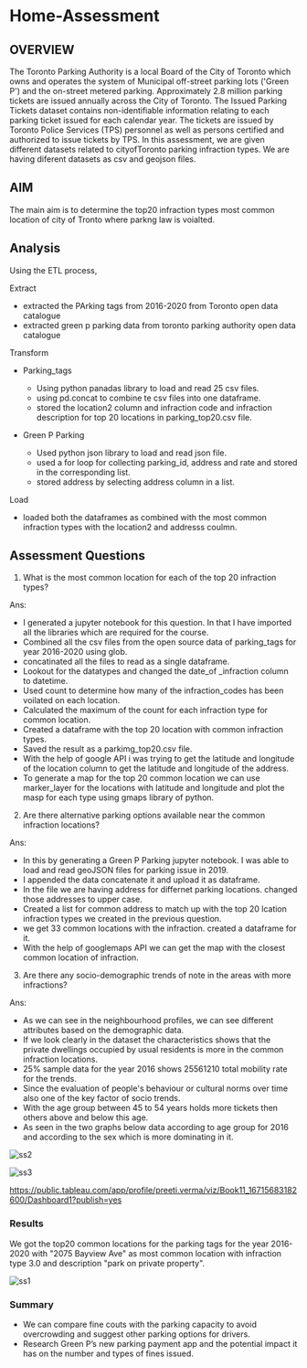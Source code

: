 # Home-Assessment
## OVERVIEW
The Toronto Parking Authority is a local Board of the City of Toronto which owns and operates the system of Municipal off-street parking lots ('Green P') and the on-street metered parking. Approximately 2.8 million parking tickets are issued annually across the City of Toronto. The Issued Parking Tickets dataset contains non-identifiable information relating to each parking ticket issued for each calendar year. The tickets are issued by Toronto Police Services (TPS) personnel as well as persons certified and authorized to issue tickets by TPS.
In this assessment, we are given different datasets related to cityofToronto parking infraction types. We are having diferent datasets as csv and geojson files.

## AIM
 The main aim is to determine the top20 infraction types most common location of city of Tronto where parkng law is voialted.
## Analysis
Using the ETL process,

Extract
 * extracted the PArking tags from 2016-2020 from Toronto open data catalogue
 * extracted green p parking data from toronto parking authority open data catalogue

Transform
 * Parking_tags

   * Using python panadas library to load and read  25 csv files.
   * using pd.concat to combine te csv files into one dataframe.
   * stored the location2 column and infraction code and infraction description for top 20 locations in        parking_top20.csv file.

 * Green P Parking
   * Used python json library to load and read json file.
   * used a for loop for collecting parking_id, address and rate and stored in the corresponding list.
   * stored address by selecting address column in a list.

Load
 * loaded both the dataframes as combined with the most common infraction types with the location2 and addresss coulmn.


## Assessment Questions
1. 	What is the most common location for each of the top 20 infraction types?

Ans: 
* I generated a jupyter notebook for this question. In that I have imported all the libraries which are required for the course.
* Combined all the csv files from the open source data of parking_tags for year 2016-2020 using glob.
* concatinated all the files to read as a single dataframe.
* Lookout for the datatypes and changed the date_of _infraction column to datetime.
* Used count to determine how many of the infraction_codes has been voilated on each location.
* Calculated the maximum of the count for each infraction type for common location.
*  Created a dataframe with the top 20 location with common infraction types.
* Saved the result as a parkimg_top20.csv file.
* With the help of google API i was trying to get the latitude and longitude of the location column to get the latitude and longitude of the address.
* To generate a map for the top 20 common location we can use marker_layer for the locations with latitude and longitude and plot the masp for each type using gmaps library of python.
                       
                     

2.	Are there alternative parking options available near the common infraction locations?

Ans:
 * In this by generating a Green P Parking jupyter notebook. I was able to load and read geoJSON files for parking issue in 2019.
 * I appended the data concatenate it and upload it as dataframe.
 * In the file we are having address for differnet parking locations. changed those addresses to upper case.
 * Created a list for common address to match up with the top 20 lcation infraction types we created in the previous question. 
 * we get 33 common locations with the infraction. created a dataframe for it.
 * With the help of googlemaps API we can get the map with the closest common location of infraction. 

3.	Are there any socio-demographic trends of note in the areas with more infractions?

Ans:
 * As we can see in the neighbourhood profiles, we can see different attributes based on the demographic data.
 * If we look clearly in the dataset the characteristics shows that the private dwellings occupied by usual residents is more in the common infraction locations.
 * 25% sample data for the year 2016 shows 25561210 total mobility rate for the trends.
 * Since the evaluation of people's behaviour or cultural norms over time also one of the key factor of socio trends.
 * With the age group between 45 to 54 years holds more tickets then others above and below this age.
 * As seen in the two graphs below data according to age group for 2016 and according to the sex which is more dominating in it. 
 
![ss2](https://user-images.githubusercontent.com/111541268/209160058-6ca1723d-a1f0-4bb2-abd2-b153f11803c8.png)



![ss3](https://user-images.githubusercontent.com/111541268/209160119-f943b985-d594-4b35-b0cf-cace924d747c.png)



https://public.tableau.com/app/profile/preeti.verma/viz/Book11_16715683182600/Dashboard1?publish=yes

### Results 
  We got the top20 common locations for the parking tags for the year 2016-2020 with "2075 Bayview Ave" as most common location with infraction type 3.0 and description "park on private property".
  

![ss1](https://user-images.githubusercontent.com/111541268/209160145-5ebb61a1-b4be-41af-8c6f-a4a93c80e352.png)



### Summary
 
 * We can compare fine couts with the parking capacity to avoid overcrowding and suggest other parking options for drivers.
 *	Research Green P’s new parking payment app and the potential impact it has on the number and types of fines issued.




